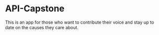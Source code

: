 # API-Capstone
This is an app for those who want to contribute their voice and stay up to date on the causes they care about.
